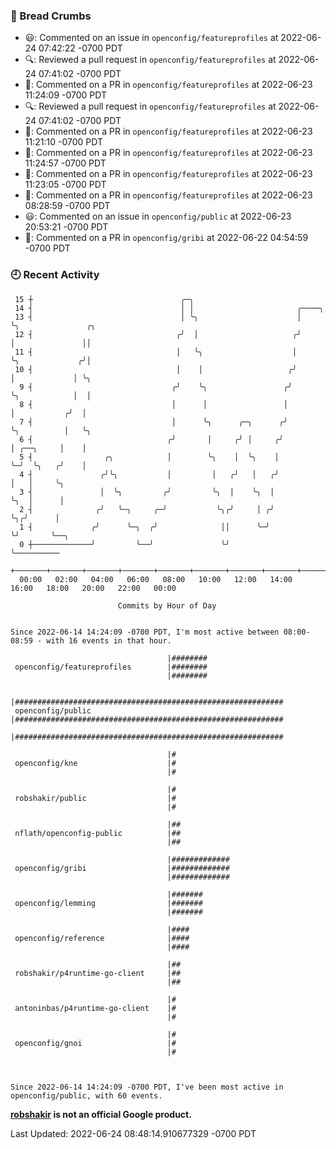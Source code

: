 ### 🍞 Bread Crumbs

 * 😃: Commented on an issue in `openconfig/featureprofiles` at 2022-06-24 07:42:22 -0700 PDT
 * 🔍: Reviewed a pull request in  `openconfig/featureprofiles` at 2022-06-24 07:41:02 -0700 PDT
 * 💬: Commented on a PR in  `openconfig/featureprofiles` at 2022-06-23 11:24:09 -0700 PDT
 * 🔍: Reviewed a pull request in  `openconfig/featureprofiles` at 2022-06-24 07:41:02 -0700 PDT
 * 💬: Commented on a PR in  `openconfig/featureprofiles` at 2022-06-23 11:21:10 -0700 PDT
 * 💬: Commented on a PR in  `openconfig/featureprofiles` at 2022-06-23 11:24:57 -0700 PDT
 * 💬: Commented on a PR in  `openconfig/featureprofiles` at 2022-06-23 11:23:05 -0700 PDT
 * 💬: Commented on a PR in  `openconfig/featureprofiles` at 2022-06-23 08:28:59 -0700 PDT
 * 😃: Commented on an issue in `openconfig/public` at 2022-06-23 20:53:21 -0700 PDT
 * 💬: Commented on a PR in  `openconfig/gribi` at 2022-06-22 04:54:59 -0700 PDT

### 🕘 Recent Activity
```
 15 ┼                                 ╭─╮
 14 ┤                                 │ │                       ╭────╮
 13 ┤                                 │ ╰╮                      │    ╰╮               ╭╮
 12 ┤                                ╭╯  │                     ╭╯     │               ││
 11 ┤                                │   ╰╮                    │      ╰╮             ╭╯│
 10 ┤                                │    │                   ╭╯       │             │ ╰╮
  9 ┤                               ╭╯    ╰╮                 ╭╯        ╰╮            │  │
  8 ┤                               │      │                 │          │           ╭╯  │
  7 ┤                               │      ╰╮      ╭─╮      ╭╯          ╰╮          │   ╰╮
  6 ┤                              ╭╯       │     ╭╯ │     ╭╯            │ ╭──╮     │    │
  5 ┤                ╭╮            │        ╰╮    │  ╰╮    │             ╰─╯  ╰╮   ╭╯    │
  4 ┤               ╭╯╰╮           │         │   ╭╯   │   ╭╯                   │   │     ╰╮
  3 ┤               │  ╰╮         ╭╯         ╰╮  │    ╰╮  │                    ╰╮  │      │
  2 ┤              ╭╯   ╰─╮     ╭─╯           ╰╮╭╯     │ ╭╯                     ╰╮╭╯      │
  1 ┤             ╭╯      ╰─╮  ╭╯              ││      ╰─╯                       ╰╯       ╰──╮
  0 ┼─────────────╯         ╰──╯               ╰╯                                            ╰──────────
    +───────+───────+───────+───────+───────+───────+───────+───────+───────+───────+───────+───────+────
  00:00   02:00   04:00   06:00   08:00   10:00   12:00   14:00   16:00   18:00   20:00   22:00   00:00   

						Commits by Hour of Day


Since 2022-06-14 14:24:09 -0700 PDT, I'm most active between 08:00-08:59 - with 16 events in that hour.

```



```
                                   |########
 openconfig/featureprofiles        |########
                                   |########

                                   |############################################################
 openconfig/public                 |############################################################
                                   |############################################################

                                   |#
 openconfig/kne                    |#
                                   |#

                                   |#
 robshakir/public                  |#
                                   |#

                                   |##
 nflath/openconfig-public          |##
                                   |##

                                   |#############
 openconfig/gribi                  |#############
                                   |#############

                                   |#######
 openconfig/lemming                |#######
                                   |#######

                                   |####
 openconfig/reference              |####
                                   |####

                                   |##
 robshakir/p4runtime-go-client     |##
                                   |##

                                   |#
 antoninbas/p4runtime-go-client    |#
                                   |#

                                   |#
 openconfig/gnoi                   |#
                                   |#



Since 2022-06-14 14:24:09 -0700 PDT, I've been most active in openconfig/public, with 60 events.

```
**[robshakir](mailto:robjs@google.com) is not an official Google product.**  


Last Updated: 2022-06-24 08:48:14.910677329 -0700 PDT

